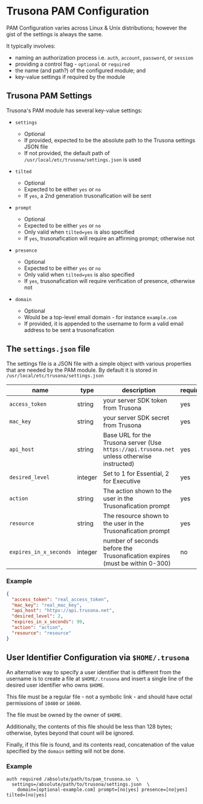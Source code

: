 # Trusona PAM Configuration

PAM Configuration varies across Linux & Unix distributions; however the gist of the settings is always the same.

It typically involves:
  - naming an authorization process i.e. `auth`, `account`, `password`, or `session`
  - providing a control flag - `optional` or `required`
  - the name (and path?) of the configured module; and
  - key-value settings if required by the module


## Trusona PAM Settings
Trusona's PAM module has several key-value settings:

- `settings`
  - Optional
  - If provided, expected to be the absolute path to the Trusona settings JSON file
  - If not provided, the default path of `/usr/local/etc/trusona/settings.json` is used

- `tilted`
  - Optional
  - Expected to be either `yes` or `no`
  - If `yes`, a 2nd generation trusonafication will be sent

- `prompt`
  - Optional
  - Expected to be either `yes` or `no`
  - Only valid when `tilted=yes` is also specified
  - If `yes`, trusonafication will require an affirming prompt; otherwise not

- `presence`
  - Optional
  - Expected to be either `yes` or `no`
  - Only valid when `tilted=yes` is also specified
  - If `yes`, trusonafication will require verification of presence, otherwise not

- `domain`
  - Optional
  - Would be a top-level email domain - for instance `example.com`
  - If provided, it is appended to the username to form a valid email address to be sent a trusonafication

## The `settings.json` file
The settings file is a JSON file with a simple object with various properties that are needed by the PAM module. By default it is stored in `/usr/local/etc/trusona/settings.json`

| name | type | description | required? |
|------|------|-------------|-----------|
| `access_token` | string | your server SDK token from Trusona | yes |
| `mac_key` | string | your server SDK secret from Trusona | yes |
| `api_host` | string | Base URL for the Trusona server (Use `https://api.trusona.net` unless otherwise instructed) | yes |
| `desired_level` | integer | Set to 1 for Essential, 2 for Executive | yes |
| `action` | string | The action shown to the user in the Trusonafication prompt | yes |
| `resource` | string | The resource shown to the user in the Trusonafication prompt | yes |
| `expires_in_x_seconds` | integer | number of seconds before the Trusonafication expires (must be within 0-300) | no |

### Example
```json
{
  "access_token": "real_access_token",
  "mac_key": "real_mac_key",
  "api_host": "https://api.trusona.net",
  "desired_level": 2,
  "expires_in_x_seconds": 99,
  "action": "action",
  "resource": "resource"
}
```

## User Identifier Configuration via `$HOME/.trusona`

An alternative way to specify a user identifier that is different from the username is to create a file at `$HOME/.trusona` and insert a single line of the desired user identifier who owns `$HOME`.

This file must be a regular file - not a symbolic link - and should have octal permissions of `10400` or `10600`.

The file must be owned by the owner of `$HOME`.

Additionally, the contents of this file should be less than 128 bytes; otherwise, bytes beyond that count will be ignored.

Finally, if this file is found, and its contents read, concatenation of the value specified by the `domain` setting will not be done.



### Example

```plain
auth required /absolute/path/to/pam_trusona.so  \
  settings=/absolute/path/to/trusona/settings.json  \
    domain=[optional-example.com] prompt=[no|yes] presence=[no|yes] tilted=[no|yes]
```
